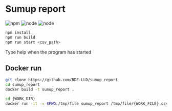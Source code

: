 # Sumup report

![npm](https://img.shields.io/badge/npm-v1.15.0-blue)
![node](https://img.shields.io/badge/node-v18.7.0-green)
![node](https://img.shields.io/badge/tsc-v4.7.4-blue)

```sh
npm install
npm run build
npm run start <csv_path>
```

Type help when the program has started

## Docker run
```sh
git clone https://github.com/BDE-LLD/sumup_report
cd sumup_report
docker build -t sumup_report .

cd {WORK_DIR}
docker run -it -v $PWD:/tmp/file sumup_report /tmp/file/{WORK_FILE}.csv
```
